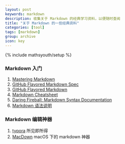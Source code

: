 ```yaml
---
layout: post
keywords: markdown
description: 收集关于 Markdown 的经典学习资料，以便随时查阅
title: "关于 Markdown 的一些经典资料"
categories: [tool]
tags: [markdown]
group: archive
icon: key
---
```

{% include mathsyouth/setup %}

### Markdown 入门

1. [Mastering Markdown](https://guides.github.com/features/mastering-markdown/)
2. [GitHub Flavored Markdown Spec](https://github.github.com/gfm/)
3. [GitHub Flavored Markdown](https://help.github.com/categories/writing-on-github/)
4. [Markdown Cheatsheet](https://github.com/adam-p/markdown-here/wiki/Markdown-Cheatsheet)
5. [Daring Fireball: Markdown Syntax Documentation](http://daringfireball.net/projects/markdown/syntax)
6. [Markdown 语法说明](http://www.appinn.com/markdown/)


### Markdown 编辑神器
1. [typora](https://www.typora.io/) 所见即所得
2. [MacDown](http://macdown.uranusjr.com/) macOS 下的 markdown 神器